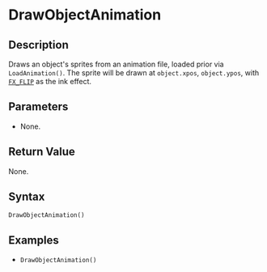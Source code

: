 # DrawObjectAnimation

## Description

Draws an object's sprites from an animation file, loaded prior via `LoadAnimation()`. The sprite will be drawn at `object.xpos`, `object.ypos`, with [`FX_FLIP`](Animations-Sprites/DrawSpriteFX/README.md) as the ink effect.

## Parameters

- None.

## Return Value

None.

## Syntax 
```DrawObjectAnimation()```

## Examples
- ```DrawObjectAnimation()```
